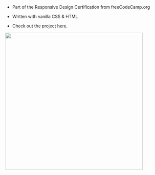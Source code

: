 - Part of the Responsive Design Certification from freeCodeCamp.org
- Written with vanilla CSS & HTML

- Check out the project [here](https://inomniaparatus-wd.github.io/Tribute-Page/).

<img src="" width=450px/>